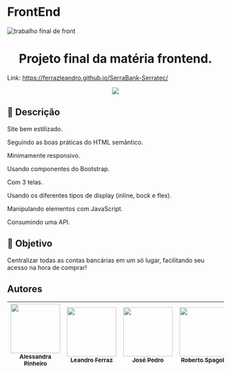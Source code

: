 # FrontEnd

![trabalho final de front](https://cdn.discordapp.com/attachments/1006252651450732645/1024856166976737371/bank.png)

<h1 align="center"> Projeto final da matéria frontend. </h1>

Link:  https://ferrazleandro.github.io/SerraBank-Serratec/

<p align="center">
<img src="http://img.shields.io/static/v1?label=STATUS&message=EM%20DESENVOLVIMENTO&color=GREEN&style=for-the-badge"/>
</p>

## 📁 Descrição
<p>Site bem estilizado.</p>
<p>Seguindo as boas práticas do HTML semântico.</p>
<p>Minimamente responsivo.</p>
<p>Usando componentes do Bootstrap.</p>
<p>Com 3 telas.</p>
<p>Usando os diferentes tipos de display (inline, bock e flex).</p>
<p>Manipulando elementos com JavaScript.</p>
<p>Consumindo uma API.</p>

## 🎯 Objetivo
Centralizar todas as contas bancárias em um só lugar, facilitando seu acesso na hora de comprar!

## Autores

| [<img src="https://avatars.githubusercontent.com/u/96076314?v=4" width=115><br><sub>Alessandra Pinheiro</sub>](https://github.com/Ale-ssandra) |  [<img src="https://avatars.githubusercontent.com/u/85909017?v=4" width=115><br><sub>Leandro Ferraz</sub>](https://github.com/FerrazLeandro) | [<img src="https://avatars.githubusercontent.com/u/80910617?v=4" width=115><br><sub>José Pedro</sub>](https://github.com/J-pedr0) | [<img src="https://avatars.githubusercontent.com/u/72826123?v=4" width=115><br><sub>Roberto Spagola</sub>](https://github.com/RobertoSpa) |  [<img src="https://avatars.githubusercontent.com/u/110869576?v=4" width=115><br><sub>Thiago Souza</sub>](https://github.com/TiagoSouzacf) | 
| :---: | :---: | :---: | :---: | :---: |
